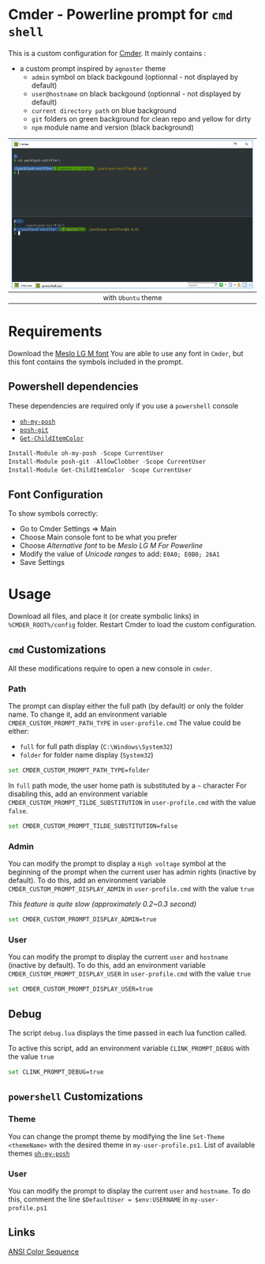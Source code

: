 # Cmder - Powerline prompt for `cmd shell`

This is a custom configuration for [Cmder](http://cmder.net/).
It mainly contains :
- a custom prompt inspired by `agnoster` theme
    - `admin` symbol on black backgound (optionnal - not displayed by default)
    - `user@hostname` on black backgound (optionnal - not displayed by default)
    - `current directory path` on blue background
    - `git` folders on green background for clean repo and yellow for dirty
    - `npm` module name and version (black background)

| ![screenshot](screenshot.png) |
|:---:|
| with `Ubuntu` theme |

# Requirements
Download the [Meslo LG M font](https://github.com/powerline/fonts/tree/master/Meslo%20Slashed)
You are able to use any font in `Cmder`, but this font contains the symbols included in the prompt.

## Powershell dependencies
These dependencies are required only if you use a `powershell` console

- [`oh-my-posh`](https://github.com/JanJoris/oh-my-posh)
- [`posh-git`](https://github.com/dahlbyk/posh-git)
- [`Get-ChildItemColor`](https://github.com/joonro/Get-ChildItemColor)

```powershell
Install-Module oh-my-posh -Scope CurrentUser
Install-Module posh-git -AllowClobber -Scope CurrentUser
Install-Module Get-ChildItemColor -Scope CurrentUser
```

## Font Configuration
To show symbols correctly:
- Go to Cmder Settings => Main
- Choose Main console font to be what you prefer
- Choose _Alternative font_ to be _Meslo LG M For Powerline_
- Modify the value of _Unicode ranges_ to add: `E0A0; E0B0; 26A1`
- Save Settings

# Usage

Download all files, and place it (or create symbolic links) in `%CMDER_ROOT%/config` folder.
Restart Cmder to load the custom configuration.

## `cmd` Customizations

All these modifications require to open a new console in `cmder`.

### Path
The prompt can display either the full path (by default) or only the folder name.
To change it, add an environment variable `CMDER_CUSTOM_PROMPT_PATH_TYPE` in `user-profile.cmd`
The value could be either:
- `full` for full path display (`C:\Windows\System32`)
- `folder` for folder name display (`System32`)

```bash
set CMDER_CUSTOM_PROMPT_PATH_TYPE=folder
```

In `full` path mode, the user home path is substituted by a `~` character
For disabling this, add an environment variable `CMDER_CUSTOM_PROMPT_TILDE_SUBSTITUTION` in `user-profile.cmd` with the value `false`.

```bash
set CMDER_CUSTOM_PROMPT_TILDE_SUBSTITUTION=false
```

### Admin
You can modify the prompt to display a `High voltage` symbol at the beginning of the prompt when the current user has admin rights (inactive by default).
To do this, add an environment variable `CMDER_CUSTOM_PROMPT_DISPLAY_ADMIN` in `user-profile.cmd` with the value `true`

_This feature is quite slow (approximately 0.2~0.3 second)_

```bash
set CMDER_CUSTOM_PROMPT_DISPLAY_ADMIN=true
```

### User
You can modify the prompt to display the current `user` and `hostname` (inactive by default).
To do this, add an environment variable `CMDER_CUSTOM_PROMPT_DISPLAY_USER` in `user-profile.cmd` with the value `true`

```bash
set CMDER_CUSTOM_PROMPT_DISPLAY_USER=true
```

## Debug
The script `debug.lua` displays the time passed in each lua function called.

To active this script, add an environment variable `CLINK_PROMPT_DEBUG` with the value `true`

```bash
set CLINK_PROMPT_DEBUG=true
```

## `powershell` Customizations

### Theme
You can change the prompt theme by modifying the line `Set-Theme <themeName>` with the desired theme in `my-user-profile.ps1`.
List of available themes [`oh-my-posh`](https://github.com/JanJoris/oh-my-posh)

### User
You can modify the prompt to display the current `user` and `hostname`.
To do this, comment the line `$DefaultUser = $env:USERNAME` in `my-user-profile.ps1`

## Links
[ANSI Color Sequence](http://ascii-table.com/ansi-escape-sequences.php)

